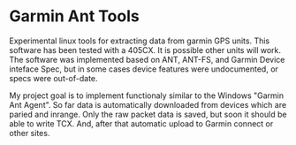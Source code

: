 Garmin Ant Tools
===================

Experimental linux tools for extracting data from garmin GPS units. This software has been tested with a 405CX. It is possible other units will work. The software was implemented based on ANT, ANT-FS, and Garmin Device inteface Spec, but in some cases device features were undocumented, or specs were out-of-date.

My project goal is to implement functionaly similar to the Windows "Garmin Ant Agent". So far data is automatically downloaded from devices which are paried and inrange. Only the raw packet data is saved, but soon it should be able to write TCX. And, after that automatic upload to Garmin connect or other sites.

